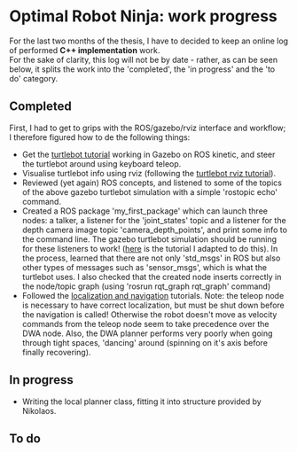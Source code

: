 # Optimal Robot Ninja: work progress

For the last two months of the thesis, I have to decided to keep an online log of performed **C++ implementation** work.  
For the sake of clarity, this log will not be by date - rather, as can be seen below, it splits the work into the 'completed', the 'in progress' and the 'to do' category.

## Completed
First, I had to get to grips with the ROS/gazebo/rviz interface and workflow; I therefore figured how to de the following things:
 * Get the [turtlebot tutorial](http://wiki.ros.org/turtlebot/Tutorials/indigo/Turtlebot%20Installation) working in Gazebo on ROS kinetic, and steer the turtlebot around using keyboard teleop.
 * Visualise turtlebot info using rviz (following the [turtlebot rviz tutorial](http://wiki.ros.org/turtlebot/Tutorials/indigo/3D%20Visualisation)).
 * Reviewed (yet again) ROS concepts, and listened to some of the topics of the above gazebo turtlebot simulation with a simple 'rostopic echo' command.
 * Created a ROS package 'my\_first\_package' which can launch three nodes: a talker, a listener for the 'joint\_states' topic and a listener for the depth camera image topic 'camera\_depth\_points', and print some info to the command line. The gazebo turtlebot simulation should be running for these listeners to work! ([here](http://wiki.ros.org/ROS/Tutorials/WritingPublisherSubscriber%28c%2B%2B%29) is the tutorial I adapted to do this). In the process, learned that there are not only 'std\_msgs' in ROS but also other types of messages such as 'sensor\_msgs', which is what the turtlebot uses. I also checked that the created node inserts correctly in the node/topic graph (using 'rosrun rqt\_graph rqt\_graph' command)
 * Followed the [localization and navigation](http://wiki.ros.org/turtlebot_navigation/Tutorials/Autonomously%20navigate%20in%20a%20known%20map) tutorials. Note: the teleop node is necessary to have correct localization, but must be shut down before the navigation is called! Otherwise the robot doesn't move as velocity commands from the teleop node seem to take precedence over the DWA node. Also, the DWA planner performs very poorly when going through tight spaces, 'dancing' around (spinning on it's axis before finally recovering).

## In progress
 * Writing the local planner class, fitting it into structure provided by Nikolaos.

## To do

